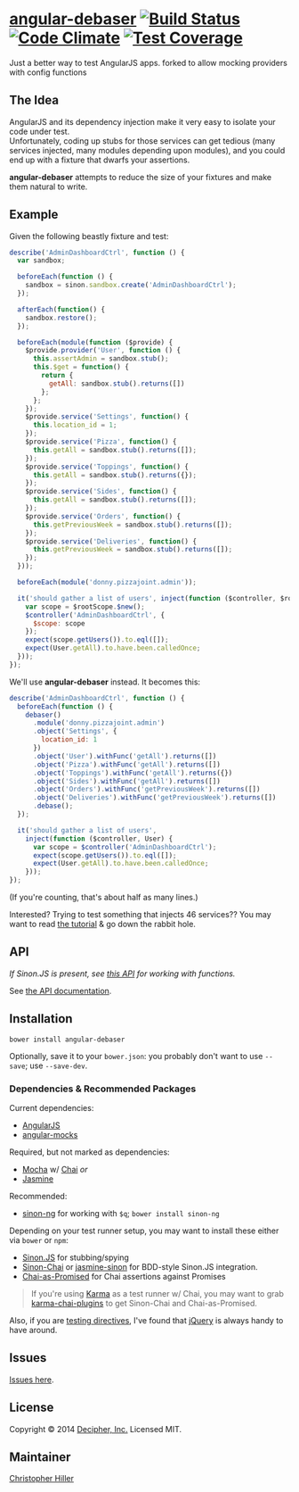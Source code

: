# [angular-debaser](https://github.com/decipherinc/angular-debaser/) [![Build Status](https://travis-ci.org/decipherinc/angular-debaser.svg?branch=master)](https://travis-ci.org/decipherinc/angular-debaser) [![Code Climate](https://codeclimate.com/github/decipherinc/angular-debaser/badges/gpa.svg)](https://codeclimate.com/github/decipherinc/angular-debaser) [![Test Coverage](https://codeclimate.com/github/decipherinc/angular-debaser/badges/coverage.svg)](https://codeclimate.com/github/decipherinc/angular-debaser)

Just a better way to test AngularJS apps.
forked to allow mocking providers with config functions

## The Idea

AngularJS and its dependency injection make it very easy to isolate your code under test.  
Unfortunately, coding up stubs for those services can get tedious (many services injected, 
many modules depending upon modules), and you could end up with a fixture that dwarfs your 
assertions.

**angular-debaser** attempts to reduce the size of your fixtures and make them natural to write.

## Example

Given the following beastly fixture and test:

```js
describe('AdminDashboardCtrl', function () {
  var sandbox;

  beforeEach(function () {
    sandbox = sinon.sandbox.create('AdminDashboardCtrl');
  });

  afterEach(function() {
    sandbox.restore();
  });

  beforeEach(module(function ($provide) {
    $provide.provider('User', function () {
      this.assertAdmin = sandbox.stub();
      this.$get = function() {
        return {
          getAll: sandbox.stub().returns([])
        };
      };
    });
    $provide.service('Settings', function() {
      this.location_id = 1;
    });
    $provide.service('Pizza', function() {
      this.getAll = sandbox.stub().returns([]);
    });
    $provide.service('Toppings', function() {
      this.getAll = sandbox.stub().returns({});
    });
    $provide.service('Sides', function() {
      this.getAll = sandbox.stub().returns([]);
    });
    $provide.service('Orders', function() {
      this.getPreviousWeek = sandbox.stub().returns([]);
    });
    $provide.service('Deliveries', function() {
      this.getPreviousWeek = sandbox.stub().returns([]);
    });
  }));

  beforeEach(module('donny.pizzajoint.admin'));

  it('should gather a list of users', inject(function ($controller, $rootScope, User) {
    var scope = $rootScope.$new();
    $controller('AdminDashboardCtrl', {
      $scope: scope
    });
    expect(scope.getUsers()).to.eql([]);
    expect(User.getAll).to.have.been.calledOnce;
  }));
});
```

We'll use **angular-debaser** instead.  It becomes this:

```js
describe('AdminDashboardCtrl', function () {
  beforeEach(function () {
    debaser()
      .module('donny.pizzajoint.admin')
      .object('Settings', {
        location_id: 1
      })
      .object('User').withFunc('getAll').returns([])
      .object('Pizza').withFunc('getAll').returns([])
      .object('Toppings').withFunc('getAll').returns({})
      .object('Sides').withFunc('getAll').returns([])
      .object('Orders').withFunc('getPreviousWeek').returns([])
      .object('Deliveries').withFunc('getPreviousWeek').returns([])
      .debase();
  });

  it('should gather a list of users',
    inject(function ($controller, User) {
      var scope = $controller('AdminDashboardCtrl');
      expect(scope.getUsers()).to.eql([]);
      expect(User.getAll).to.have.been.calledOnce;
    }));
});
```

(If you're counting, that's about half as many lines.)

Interested?  Trying to test something that injects 46 services??  You may want to read [the 
tutorial](http://decipherinc.github.io/angular-debaser/tutorial-donny-developer.html) & go down 
the rabbit hole.

## API

*If Sinon.JS is present, see [this API](http://sinonjs.org/docs/#stubs) for working with functions.*

See [the API documentation](http://decipherinc.github.io/angular-debaser/).

## Installation

```
bower install angular-debaser
```

Optionally, save it to your `bower.json`: you probably don't want to use `--save`; use `--save-dev`.

### Dependencies & Recommended Packages

Current dependencies:

  - [AngularJS](http://angularjs.org)
  - [angular-mocks](https://github.com/angular/bower-angular-mocks) 
  
Required, but not marked as dependencies:
 
  - [Mocha](http://visionmedia.github.io/mocha/) w/ [Chai](http://chaijs.com) *or*
  - [Jasmine](http://jasmine.github.io/)

Recommended:

  - [sinon-ng](http://github.com/boneskull/sinon-ng) for working with `$q`; `bower install sinon-ng`

Depending on your test runner setup, you may want to install these either via `bower` or `npm`:

  - [Sinon.JS](http://sinonjs.org) for stubbing/spying
  - [Sinon-Chai](https://github.com/domenic/sinon-chai) or [jasmine-sinon](https://github.com/froots/jasmine-sinon) for BDD-style Sinon.JS integration.
  - [Chai-as-Promised](https://github.com/domenic/chai-as-promised/) for Chai assertions against Promises

  > If you're using [Karma](http://karma-runner.github.io/) as a test runner w/ Chai, you may want to grab [karma-chai-plugins](https://www.npmjs.org/package/karma-chai-plugins) to get Sinon-Chai and Chai-as-Promised.

Also, if you are [testing directives](https://github.com/vojtajina/ng-directive-testing), I've found that [jQuery](http://jquery.com) is always handy to have around.

## Issues

[Issues here](https://github.com/decipherinc/angular-debaser/issues/).

## License

Copyright &copy; 2014 [Decipher, Inc.](http://decipherinc.com)  Licensed MIT.

## Maintainer

[Christopher Hiller](http://github.com/boneskull)

